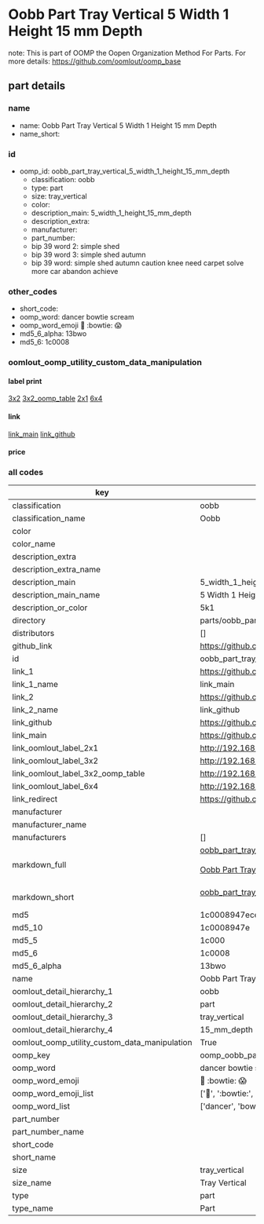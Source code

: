 # Oobb Part Tray Vertical 5 Width 1 Height 15 mm Depth  

note: This is part of OOMP the Oopen Organization Method For Parts. For more details: https://github.com/oomlout/oomp_base

##  part details
  







### name
* name: Oobb Part Tray Vertical 5 Width 1 Height 15 mm Depth
* name_short: 
### id
* oomp_id: oobb_part_tray_vertical_5_width_1_height_15_mm_depth
  * classification: oobb
  * type: part
  * size: tray_vertical
  * color: 
  * description_main: 5_width_1_height_15_mm_depth
  * description_extra: 
  * manufacturer: 
  * part_number: 
  * bip 39 word 2: simple shed
  * bip 39 word 3: simple shed autumn
  * bip 39 word: simple shed autumn caution knee need carpet solve more car abandon achieve

### other_codes
* short_code: 
* oomp_word: dancer bowtie scream
* oomp_word_emoji :dancer: :bowtie: :scream:
* md5_6_alpha: 13bwo
* md5_6: 1c0008






### oomlout_oomp_utility_custom_data_manipulation
#### label print
[3x2](http://192.168.1.245:1112/?label=oomp%2013bwo)
[3x2_oomp_table](http://192.168.1.108:1112/?label=oomp%2013bwo)
[2x1](http://192.168.1.242:1112/?label=oomp%2013bwo)
[6x4](http://192.168.1.55:1112/?label=oomp%2013bwo)    

#### link

[link_main](https://github.com/oomlout/oomlout_oomp_version_1_messy/tree/main/parts/oobb_part_tray_vertical_5_width_1_height_15_mm_depth) [link_github](https://github.com/oomlout/oomlout_oomp_version_1_messy/tree/main/parts/oobb_part_tray_vertical_5_width_1_height_15_mm_depth)                             

#### price







### all codes 
| key | value |  
| --- | --- |  
| classification | oobb |  
| classification_name | Oobb |  
| color |  |  
| color_name |  |  
| description_extra |  |  
| description_extra_name |  |  
| description_main | 5_width_1_height_15_mm_depth |  
| description_main_name | 5 Width 1 Height 15 mm Depth |  
| description_or_color | 5k1 |  
| directory | parts/oobb_part_tray_vertical_5_width_1_height_15_mm_depth |  
| distributors | [] |  
| github_link | https://github.com/oomlout/oomlout_oomp_part_src/tree/main/parts/oobb_part_tray_vertical_5_width_1_height_15_mm_depth |  
| id | oobb_part_tray_vertical_5_width_1_height_15_mm_depth |  
| link_1 | https://github.com/oomlout/oomlout_oomp_version_1_messy/tree/main/parts/oobb_part_tray_vertical_5_width_1_height_15_mm_depth |  
| link_1_name | link_main |  
| link_2 | https://github.com/oomlout/oomlout_oomp_version_1_messy/tree/main/parts/oobb_part_tray_vertical_5_width_1_height_15_mm_depth |  
| link_2_name | link_github |  
| link_github | https://github.com/oomlout/oomlout_oomp_version_1_messy/tree/main/parts/oobb_part_tray_vertical_5_width_1_height_15_mm_depth |  
| link_main | https://github.com/oomlout/oomlout_oomp_version_1_messy/tree/main/parts/oobb_part_tray_vertical_5_width_1_height_15_mm_depth |  
| link_oomlout_label_2x1 | http://192.168.1.242:1112/?label=oomp%2013bwo |  
| link_oomlout_label_3x2 | http://192.168.1.245:1112/?label=oomp%2013bwo |  
| link_oomlout_label_3x2_oomp_table | http://192.168.1.108:1112/?label=oomp%2013bwo |  
| link_oomlout_label_6x4 | http://192.168.1.55:1112/?label=oomp%2013bwo |  
| link_redirect | https://github.com/oomlout/oomlout_oomp_version_1_messy/tree/main/parts/oobb_part_tray_vertical_5_width_1_height_15_mm_depth |  
| manufacturer |  |  
| manufacturer_name |  |  
| manufacturers | [] |  
| markdown_full | [oobb_part_tray_vertical_5_width_1_height_15_mm_depth](none)<br>[](none)<br>[Oobb Part Tray Vertical 5 Width 1 Height 15 Mm Depth](none)<br><br> |  
| markdown_short | [oobb_part_tray_vertical_5_width_1_height_15_mm_depth](none)<br><br> |  
| md5 | 1c0008947ecee45a4f3dc24a1f715648 |  
| md5_10 | 1c0008947e |  
| md5_5 | 1c000 |  
| md5_6 | 1c0008 |  
| md5_6_alpha | 13bwo |  
| name | Oobb Part Tray Vertical 5 Width 1 Height 15 mm Depth |  
| oomlout_detail_hierarchy_1 | oobb |  
| oomlout_detail_hierarchy_2 | part |  
| oomlout_detail_hierarchy_3 | tray_vertical |  
| oomlout_detail_hierarchy_4 | 15_mm_depth |  
| oomlout_oomp_utility_custom_data_manipulation | True |  
| oomp_key | oomp_oobb_part_tray_vertical_5_width_1_height_15_mm_depth |  
| oomp_word | dancer bowtie scream |  
| oomp_word_emoji | :dancer: :bowtie: :scream: |  
| oomp_word_emoji_list | [':dancer:', ':bowtie:', ':scream:'] |  
| oomp_word_list | ['dancer', 'bowtie', 'scream'] |  
| part_number |  |  
| part_number_name |  |  
| short_code |  |  
| short_name |  |  
| size | tray_vertical |  
| size_name | Tray Vertical |  
| type | part |  
| type_name | Part |  
